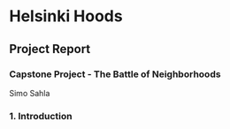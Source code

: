 # Helsinki Hoods
## Project Report
### Capstone Project - The Battle of Neighborhoods
 
Simo Sahla

### 1. Introduction
